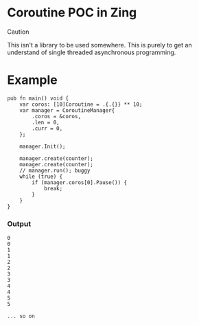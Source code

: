 # Coroutine POC in Zing

>[!CAUTION]
> This isn't a library to be used somewhere. This is purely to get an understand of single threaded asynchronous programming.

# Example

```zig
pub fn main() void {
    var coros: [10]Coroutine = .{.{}} ** 10;
    var manager = CoroutineManager{
        .coros = &coros,
        .len = 0,
        .curr = 0,
    };

    manager.Init();

    manager.create(counter);
    manager.create(counter);
    // manager.run(); buggy
    while (true) {
        if (manager.coros[0].Pause()) {
            break;
        }
    }
}
```
### Output
```
0
0
1
1
2
2
3
3
4
4
5
5

... so on
```
